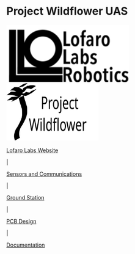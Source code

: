 <!DOCTYPE HTML>
<html>
  <head>
    <meta charset="UTF-8">
  </head>
  <body>
    <!--Main Header-->
    <h1> Project Wildflower UAS </h1>
    <!--Logos-->
    <p float="left">
      <img src="Images\Logos\LofaroLabsLogo.svg" height="150px">
      <img src="Images\Logos\Project_Wildflower.svg" height="150px">
    </p>
    <!--Link Bar-->
    <nav float="left">
      <a href="http://lofarolabs.com/" target="_blank">Lofaro Labs Website</a>
      <p> | </p>
      <a href="http://lofarolabs.com/" target="_blank">Sensors and Communications</a>
      <p> | </p>
      <a href="http://lofarolabs.com/" target="_blank">Ground Station</a>
      <p> | </p>
      <a href="http://lofarolabs.com/" target="_blank">PCB Design</a>
      <p> | </p>
      <a href="http://lofarolabs.com/" target="_blank">Documentation</a>
    </nav>
    </body>
</html>
